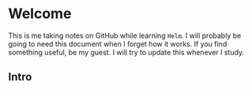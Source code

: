 # Welcome
This is me taking notes on GitHub while learning `Helm`. I will probably be going to need this document when I forget how it works. If you find something useful, be my guest. I will try to update this whenever I study.

## Intro
